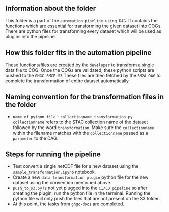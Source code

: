 ## Information about the folder
This folder is a part of the `automation pipeline using DAG`. It contains the functions which are essential for transforming the given dataset into COGs. There are python files for transforming every dataset which will be used as plugins into the pipeline.

## How this folder fits in the automation pipeline
These functions/files are created by the `developer` to transform a single data file to COG. Once the COGs are validated, these python scripts are pushed to the `GHGC-SMCE S3` These files are then fetched by the `SM2A DAG` to complete the transformation of entire dataset automatically.

## Naming convention for the transformation files in the folder
- `name of python file` - `collectionname_transformation.py`
`collectionname` refers to the STAC collection name of the dataset followed by the word `transformation`. Make sure the `collectionname` within the filename matches with the `collectionname` passed as a `parameter` to the DAG.

## Steps for running the pipeline
- Test convert a single netCDF file for a new dataset using the `sample_transformation.ipynb` notebook.
- Create a new `data transformation plugin` python file for the new dataset using the convention mentioned above.
- `push_to_s3.py` is not yet plugged into the `CI/CD pipeline` so after creating the plugin, run the python file in the terminal. Running the python file will only push the files that are not present on the S3 folder.
- At this point, the tasks from `ghgc-docs` are completed.